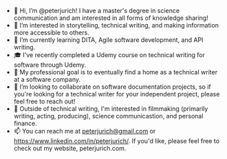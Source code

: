 - 👋 Hi, I’m @peterjurich! I have a master's degree in science communication and am interested in all forms of knowledge sharing!
- 👀 I’m interested in storytelling, technical writing, and making information more accessible to others.
- 🌱 I’m currently learning DITA, Agile software development, and API writing.
- :mortar_board: I've recently completed a Udemy course on technical writing for software through Udemy.
- 📝 My professional goal is to eventually find a home as a technical writer at a software company. 
- 💞️ I’m looking to collaborate on software documentation projects, so if you're looking for a technical writer for your independent project, please feel free to reach out!
- 🎥 Outside of technical writing, I'm interested in filmmaking (primarily writing, acting, producing), science communicastion, and personal finance.
- 📫 You can reach me at peterjurich@gmail.com or https://www.linkedin.com/in/peterjurich/. If you'd like, please feel free to check out my website, peterjurich.com.

<!---
peterjurich/peterjurich is a ✨ special ✨ repository because its `README.md` (this file) appears on your GitHub profile.
You can click the Preview link to take a look at your changes.
--->
